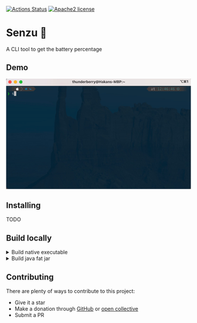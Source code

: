 [![Actions Status](https://github.com/Hakky54/senzu/workflows/Build/badge.svg)](https://github.com/Hakky54/senzu/actions)
[![Apache2 license](https://img.shields.io/badge/license-Aache2.0-blue.svg)](https://github.com/Hakky54/sslcontext-kickstart/blob/master/LICENSE)

# Senzu 🫘
A CLI tool to get the battery percentage

## Demo
![alt text](https://github.com/Hakky54/senzu/blob/master/images/demo.gif?raw=true)

## Installing

TODO

## Build locally
<details>
  <summary>Build native executable</summary>

  **Minimum requirements:**
  1. GraalVM 17 with Native Image
  2. Maven
  3. Terminal
  
  **Additional OS specific requirements**
  - Linux: `sudo apt-get update && sudo apt-get install build-essential libz-dev zlib1g-dev -y`
  - Mac: `xcode-select --install`
  - Windows: Visual Studio app
  
  ```text
  mvn clean install -Pnative-image \
   && ./target/senzu
  ```
  
  The os native executable binary will be available under the target directory having the file name `senzu`

</details>

<details>
  <summary>Build java fat jar</summary>

  **Minimum requirements:**
  1. Java 8
  2. Maven
  3. Terminal

  ```text
  mvn clean install \
   && java -jar target/senzu.jar
  ```

  The fat jar will be available under the target directory having the file name `senzu.jar`

</details>

## Contributing

There are plenty of ways to contribute to this project:

* Give it a star
* Make a donation through [GitHub](https://github.com/sponsors/Hakky54) or [open collective](https://opencollective.com/hakky54)
* Submit a PR
